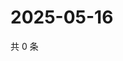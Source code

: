 # 2025-05-16

共 0 条

<!-- BEGIN ZHIHUQUESTIONS -->
<!-- 最后更新时间 Fri May 16 2025 20:21:49 GMT+0800 (China Standard Time) -->

<!-- END ZHIHUQUESTIONS -->
